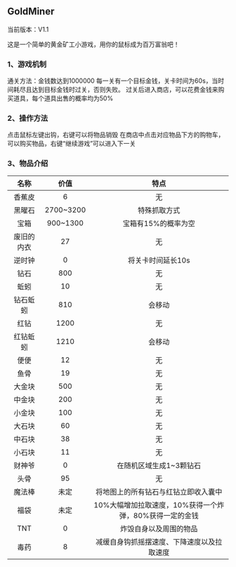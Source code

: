 ## GoldMiner
当前版本：V1.1

这是一个简单的黄金矿工小游戏，用你的鼠标成为百万富翁吧！

### 1、游戏机制

通关方法：金钱数达到1000000
每一关有一个目标金钱，关卡时间为60s，当时间耗尽且达到目标金钱时过关，否则失败。
过关后进入商店，可以花费金钱来购买道具，每个道具出售的概率均为50%

### 2、操作方法

点击鼠标左键出钩，右键可以将物品销毁
在商店中点击对应物品下方的购物车，可以购买物品，右键“继续游戏”可以进入下一关

### 3、物品介绍

|    名称    |   价值    |                          特点                           |
| :--------: | :-------: | :-----------------------------------------------------: |
|   香蕉皮   |     6     |                           无                            |
|   黑曜石   | 2700~3200 |                      特殊抓取方式                       |
|    宝箱    | 900~1300  |                   宝箱有15%的概率为空                   |
| 废旧的内衣 |    27     |                           无                            |
|   逆时钟   |     0     |                    将关卡时间延长10s                    |
|    钻石    |    800    |                           无                            |
|    蚯蚓    |    10     |                           无                            |
|  钻石蚯蚓  |    810    |                         会移动                          |
|    红钻    |   1200    |                           无                            |
|  红钻蚯蚓  |   1210    |                         会移动                          |
|    便便    |    12     |                           无                            |
|    鱼骨    |    19     |                           无                            |
|   大金块   |    500    |                           无                            |
|   中金块   |    200    |                           无                            |
|   小金块   |    100    |                           无                            |
|   大石块   |    60     |                           无                            |
|   中石块   |    38     |                           无                            |
|   小石块   |    11     |                           无                            |
|   财神爷   |     0     |                 在随机区域生成1~3颗钻石                 |
|    头骨    |    95     |                           无                            |
|   魔法棒   |   未定    |          将地图上的所有钻石与红钻立即收入囊中           |
|    福袋    |   未定    | 10%大幅增加拉取速度，10%获得一个炸弹，80%获得一定的金钱 |
|    TNT     |     0     |                 炸毁自身以及周围的物品                  |
|    毒药    |     8     |       减缓自身钩抓摇摆速度、下降速度以及拉取速度        |

